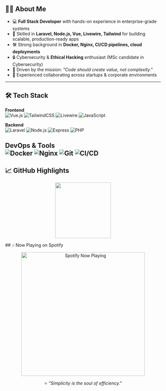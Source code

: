 ## 👨‍💻 About Me
- 💻 **Full Stack Developer** with hands-on experience in enterprise-grade systems  
- 🚀 Skilled in **Laravel, Node.js, Vue, Livewire, Tailwind** for building scalable, production-ready apps  
- 🛠 Strong background in **Docker, Nginx, CI/CD pipelines, cloud deployments**  
- 🔒 Cybersecurity & **Ethical Hacking** enthusiast (MSc candidate in Cybersecurity)  
- 🎯 Driven by the mission: _"Code should create value, not complexity."_  
- 🤝 Experienced collaborating across startups & corporate environments  
---
## 🛠 Tech Stack
**Frontend**  
![Vue.js](https://img.shields.io/badge/-Vue.js-4FC08D?style=for-the-badge&logo=vue.js)
![TailwindCSS](https://img.shields.io/badge/-TailwindCSS-38B2AC?style=for-the-badge&logo=tailwind-css)
![Livewire](https://img.shields.io/badge/-Livewire-4B32C3?style=for-the-badge&logo=laravel)
![JavaScript](https://img.shields.io/badge/-JavaScript-F7DF1E?style=for-the-badge&logo=javascript&logoColor=black)

**Backend**  
![Laravel](https://img.shields.io/badge/-Laravel-FF2D20?style=for-the-badge&logo=laravel)
![Node.js](https://img.shields.io/badge/-Node.js-339933?style=for-the-badge&logo=node.js)
![Express](https://img.shields.io/badge/-Express-000000?style=for-the-badge&logo=express)
![PHP](https://img.shields.io/badge/-PHP-777BB4?style=for-the-badge&logo=php)

**DevOps & Tools**  
![Docker](https://img.shields.io/badge/-Docker-2496ED?style=for-the-badge&logo=docker)
![Nginx](https://img.shields.io/badge/-Nginx-009639?style=for-the-badge&logo=nginx)
![Git](https://img.shields.io/badge/-Git-F05032?style=for-the-badge&logo=git)
![CI/CD](https://img.shields.io/badge/-CI%2FCD-2088FF?style=for-the-badge&logo=githubactions)
---
## 📈 GitHub Highlights
<p align="center">
  <img height="180" src="https://github-readme-stats.vercel.app/api?username=davidchemwetich&show_icons=true&theme=tokyonight&hide_border=true&count_private=true" />
</p>
## 🎶 Now Playing on Spotify
<p align="center">
  <a href="https://open.spotify.com/user/YOUR_SPOTIFY_USER_ID">
    <img src="https://novatorem-davidchemwetich.vercel.app/api/spotify" alt="Spotify Now Playing" width="400" />
  </a>
</p>
<p align="center">
  ⭐ <em>"Simplicity is the soul of efficiency."</em>  
</p>
